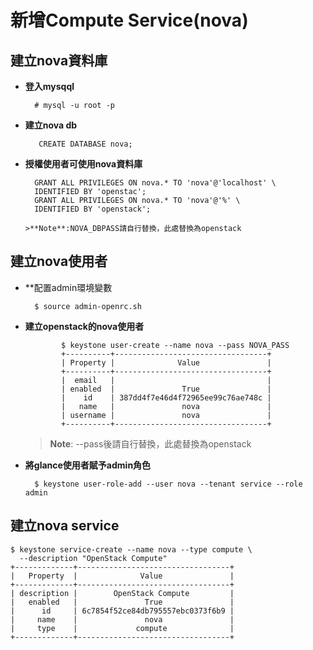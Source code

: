 # 新增Compute Service(nova)

## 建立nova資料庫

- **登入mysqql**

        # mysql -u root -p
        
- **建立nova db**

         CREATE DATABASE nova;
         
- **授權使用者可使用nova資料庫**

        GRANT ALL PRIVILEGES ON nova.* TO 'nova'@'localhost' \
        IDENTIFIED BY 'openstac';
        GRANT ALL PRIVILEGES ON nova.* TO 'nova'@'%' \
        IDENTIFIED BY 'openstack';
        
      >**Note**:NOVA_DBPASS請自行替換，此處替換為openstack
      
## 建立nova使用者

- **配置admin環境變數

        $ source admin-openrc.sh
        
- **建立openstack的nova使用者**
        
              $ keystone user-create --name nova --pass NOVA_PASS
              +----------+----------------------------------+
              | Property |              Value               |
              +----------+----------------------------------+
              |  email   |                                  |
              | enabled  |               True               |
              |    id    | 387dd4f7e46d4f72965ee99c76ae748c |
              |   name   |               nova               |
              | username |               nova               |
              +----------+----------------------------------+

    >**Note**: --pass後請自行替換，此處替換為openstack
    
- **將glance使用者賦予admin角色**

        $ keystone user-role-add --user nova --tenant service --role admin
        
## 建立nova service

    $ keystone service-create --name nova --type compute \
      --description "OpenStack Compute"
    +-------------+----------------------------------+
    |   Property  |              Value               |
    +-------------+----------------------------------+
    | description |        OpenStack Compute         |
    |   enabled   |               True               |
    |      id     | 6c7854f52ce84db795557ebc0373f6b9 |
    |     name    |               nova               |
    |     type    |             compute              |
    +-------------+----------------------------------+
